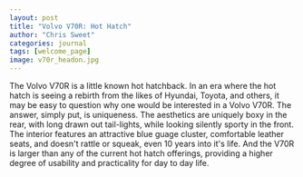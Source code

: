 ```yaml
---
layout: post
title: "Volvo V70R: Hot Hatch"
author: "Chris Sweet"
categories: journal
tags: [welcome_page]
image: v70r_headon.jpg
---
```


The Volvo V70R is a little known hot hatchback. In an era where the hot hatch is seeing a rebirth from the likes of Hyundai, Toyota, and others, it may be easy to question why one would be interested in a Volvo V70R. The answer, simply put, is uniqueness. The aesthetics are uniquely boxy in the rear, with long drawn out tail-lights, while looking silently sporty in the front. The interior features an attractive blue guage cluster, comfortable leather seats, and doesn't rattle or squeak, even 10 years into it's life. And the V70R is larger than any of the current hot hatch offerings, providing a higher degree of usability and practicality for day to day life. 